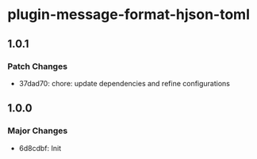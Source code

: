 # plugin-message-format-hjson-toml

## 1.0.1

### Patch Changes

- 37dad70: chore: update dependencies and refine configurations

## 1.0.0

### Major Changes

- 6d8cdbf: Init
